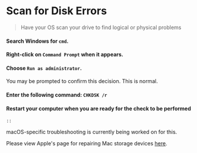 # Scan for Disk Errors

> Have your OS scan your drive to find logical or physical problems

<tabs className="w-full">
<tabs-item icon="i-lucide-grid-2x2" label="Windows">
<steps level="4">

#### Search Windows for `cmd`.

#### Right-click on `Command Prompt` when it appears.

#### Choose `Run as administrator`.

<note>

You may be prompted to confirm this decision. This is normal.

</note>
</steps>

#### Enter the following command: `CHKDSK /r`

#### Restart your computer when you are ready for the check to be performed

```text
::
```

</tabs-item>

<tabs-item icon="i-lucide-apple" label="macOS">
<warning>

macOS-specific troubleshooting is currently being worked on for this.

</warning>

Please view Apple's page for repairing Mac storage devices [here](https://support.apple.com/en-us/102611).

</tabs-item>
</tabs>
